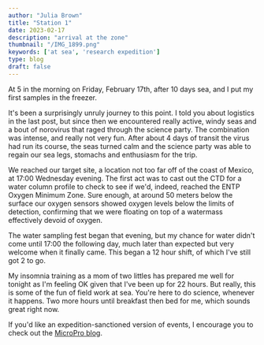 ```yaml
---
author: "Julia Brown"
title: "Station 1"
date: 2023-02-17
description: "arrival at the zone"
thumbnail: "/IMG_1899.png"
keywords: ['at sea', 'research expedition']
type: blog
draft: false
---
```


At 5 in the morning on Friday, February 17th, after 10 days sea, and I put my first samples in the freezer.

It's been a surprisingly unruly journey to this point. I told you about logistics in the last post, but since then we encountered really active, windy seas and a bout of norovirus that raged through the science party. The combination was intense, and really not very fun. After about 4 days of transit the virus had run its course, the seas turned calm and the science party was able to regain our sea legs, stomachs and enthusiasm for the trip.

We reached our target site, a location not too far off of the coast of Mexico, at 17:00 Wednesday evening. The first act was to cast out the CTD for a water column profile to check to see if we'd, indeed, reached the ENTP Oxygen Minimum Zone. Sure enough, at around 50 meters below the surface our oxygen sensors showed oxygen levels below the limits of detection, confirming that we were floating on top of a watermass effectively devoid of oxygen.

The water sampling fest began that evening, but my chance for water didn't come until 17:00 the following day, much later than expected but very welcome when it finally came. This began a 12 hour shift, of which I've still got 2 to go.

My insomnia training as a mom of two littles has prepared me well for tonight as I'm feeling OK given that I've been up for 22 hours. But really, this is some of the fun of field work at sea. You're here to do science, whenever it happens. Two more hours until breakfast then bed for me, which sounds great right now.  

If you'd like an expedition-sanctioned version of events, I encourage you to check out the [MicroPro blog](https://micropro2023.wordpress.com/).
